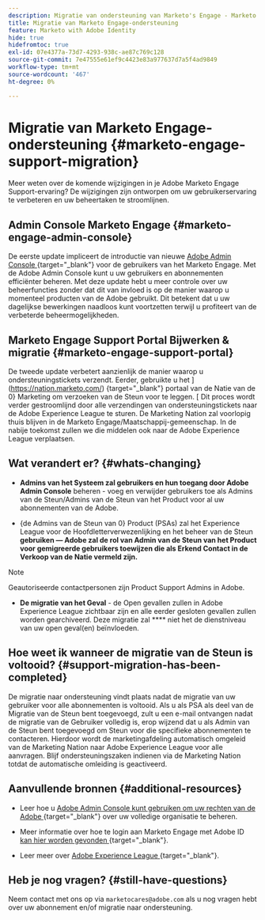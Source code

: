 ```yaml
---
description: Migratie van ondersteuning van Marketo's Engage - Marketo Docs - Productdocumentatie
title: Migratie van Marketo Engage-ondersteuning
feature: Marketo with Adobe Identity
hide: true
hidefromtoc: true
exl-id: 07e4377a-73d7-4293-938c-ae87c769c128
source-git-commit: 7e47555e61ef9c4423e83a977637d7a5f4ad9849
workflow-type: tm+mt
source-wordcount: '467'
ht-degree: 0%

---
```


# Migratie van Marketo Engage-ondersteuning {#marketo-engage-support-migration}

Meer weten over de komende wijzigingen in je Adobe Marketo Engage Support-ervaring? De wijzigingen zijn ontworpen om uw gebruikerservaring te verbeteren en uw beheertaken te stroomlijnen.

## Admin Console Marketo Engage {#marketo-engage-admin-console}

De eerste update impliceert de introductie van nieuwe [ Adobe Admin Console ](https://helpx.adobe.com/nl/enterprise/admin-guide.html) {target="_blank"} voor de gebruikers van het Marketo Engage. Met de Adobe Admin Console kunt u uw gebruikers en abonnementen efficiënter beheren. Met deze update hebt u meer controle over uw beheerfuncties zonder dat dit van invloed is op de manier waarop u momenteel producten van de Adobe gebruikt. Dit betekent dat u uw dagelijkse bewerkingen naadloos kunt voortzetten terwijl u profiteert van de verbeterde beheermogelijkheden.

## Marketo Engage Support Portal Bijwerken &amp; migratie {#marketo-engage-support-portal}

De tweede update verbetert aanzienlijk de manier waarop u ondersteuningstickets verzendt. Eerder, gebruikte u het ](https://nation.marketo.com/) {target="_blank"} portaal van de Natie van de 0} Marketing om verzoeken van de Steun voor te leggen. [ Dit proces wordt verder gestroomlijnd door alle verzendingen van ondersteuningstickets naar de Adobe Experience League te sturen. De Marketing Nation zal voorlopig thuis blijven in de Marketo Engage/Maatschappij-gemeenschap. In de nabije toekomst zullen we die middelen ook naar de Adobe Experience League verplaatsen.

## Wat verandert er? {#whats-changing}

* **Admins van het Systeem zal gebruikers en hun toegang door Adobe Admin Console** beheren - voeg en verwijder gebruikers toe als Admins van de Steun/Admins van de Steun van het Product voor al uw abonnementen van de Adobe.

* {de Admins van de Steun van 0} Product (PSAs) zal het Experience League voor de Hoofdletterverwezenlijking en het beheer van de Steun **gebruiken — Adobe zal de rol van Admin van de Steun van het Product voor gemigreerde gebruikers toewijzen die als Erkend Contact in de Verkoop van de Natie vermeld zijn.**

>[!NOTE]
>
>Geautoriseerde contactpersonen zijn Product Support Admins in Adobe.

* **De migratie van het Geval** - de Open gevallen zullen in Adobe Experience League zichtbaar zijn en alle eerder gesloten gevallen zullen worden gearchiveerd. Deze migratie zal **** niet het de dienstniveau van uw open geval(en) beïnvloeden.

## Hoe weet ik wanneer de migratie van de Steun is voltooid? {#support-migration-has-been-completed}

De migratie naar ondersteuning vindt plaats nadat de migratie van uw gebruiker voor alle abonnementen is voltooid. Als u als PSA als deel van de Migratie van de Steun bent toegevoegd, zult u een e-mail ontvangen nadat de migratie van de Gebruiker volledig is, erop wijzend dat u als Admin van de Steun bent toegevoegd om Steun voor die specifieke abonnementen te contacteren. Hierdoor wordt de marketingafdeling automatisch omgeleid van de Marketing Nation naar Adobe Experience League voor alle aanvragen. Blijf ondersteuningszaken indienen via de Marketing Nation totdat de automatische omleiding is geactiveerd.

## Aanvullende bronnen {#additional-resources}

* Leer hoe u [ Adobe Admin Console kunt gebruiken om uw rechten van de Adobe ](https://helpx.adobe.com/enterprise/using/admin-roles.html) {target="_blank"} over uw volledige organisatie te beheren.

* Meer informatie over hoe te login aan Marketo Engage met Adobe ID [ kan hier worden gevonden ](/help/marketo/product-docs/administration/marketo-with-adobe-identity/user-sign-in-with-adobe-id.md){target="_blank"}.

* Leer meer over [ Adobe Experience League ](https://experienceleague.adobe.com/) {target="_blank"}.

## Heb je nog vragen? {#still-have-questions}

Neem contact met ons op via `marketocares@adobe.com` als u nog vragen hebt over uw abonnement en/of migratie naar ondersteuning.
